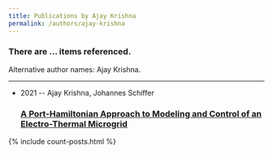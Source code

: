 ```yaml
---
title: Publications by Ajay Krishna
permalink: /authors/ajay-krishna
---
```


<h3 id="number-posts">There are ... items referenced.</h3>
<p id='info-authors'>Alternative author names: Ajay Krishna.</p>
<hr />
<ul class="post-list">
<li><span class='post-meta'>2021 -- Ajay Krishna, Johannes Schiffer</span><h3><a class='post-link' href="{{ site.baseurl }}/a-port-hamiltonian-approach-to-modeling-and-control-of-an-electro-thermal-microgrid">A Port-Hamiltonian Approach to Modeling and Control of an Electro-Thermal Microgrid</a></h3></li>

</ul>
{% include count-posts.html %}
